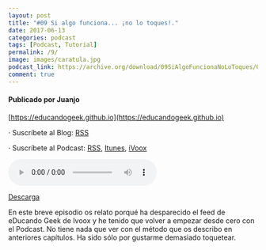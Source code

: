```yaml
---
layout: post
title: "#09 Si algo funciona... ¡no lo toques!."
date: 2017-06-13
categories: podcast
tags: [Podcast, Tutorial]
permalink: /9/
image: images/caratula.jpg
podcast_link: https://archive.org/download/09SiAlgoFuncionaNoLoToques/09%20Si%20algo%20funciona%20no%20lo%20toques.mp3
comment: true
---
```


#### Publicado por Juanjo

[https://educandogeek.github.io](https://educandogeek.github.io)

· Suscríbete al Blog: [RSS](http://feeds.feedburner.com/educandogeekblog)

· Suscríbete al Podcast: [RSS](http://feeds.feedburner.com/educandogeek), [Itunes](https://itunes.apple.com/es/podcast/educando-geek/id1110060146?mt=2), [iVoox](https://www.ivoox.com/podcast-educando-geek_sq_f1289274_1.html)


<audio controls>
  <source src="{{ page.podcast_link }}" type="audio/mp3">
</audio>


[Descarga][Mp3]


En este breve episodio os relato porqué ha desparecido el feed de eDucando Geek de Ivoox y he tenido que volver a empezar desde cero con el Podcast. No tiene nada que ver con el método que os describo en anteriores capítulos. Ha sido sólo por gustarme demasiado toquetear.


[Mp3]: https://archive.org/download/09SiAlgoFuncionaNoLoToques/09%20Si%20algo%20funciona%20no%20lo%20toques.mp3